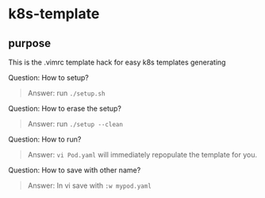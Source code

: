 # k8s-template
## purpose
This is the .vimrc template hack for easy k8s templates generating

Question: How to setup?
>Answer: run `./setup.sh`

Question: How to erase the setup?
>Answer: run `./setup --clean`

Question: How to run?
>Answer: `vi Pod.yaml` will immediately repopulate the template for you.

Question: How to save with other name?
>Answer: In vi save with `:w mypod.yaml` 